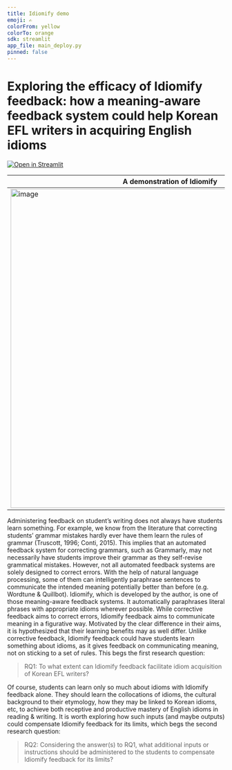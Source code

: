 ```yaml
---
title: Idiomify demo
emoji: ✍️
colorFrom: yellow
colorTo: orange
sdk: streamlit
app_file: main_deploy.py
pinned: false
---
```


# Exploring the efficacy of Idiomify feedback: how a meaning-aware feedback system could help Korean EFL writers in acquiring English idioms
[![Open in Streamlit](https://static.streamlit.io/badges/streamlit_badge_black_white.svg)](https://huggingface.co/spaces/eubinecto/idiomify)


A demonstration of Idiomify |
--- |
<img width="738" alt="image" src="https://user-images.githubusercontent.com/56193069/157136796-e2d4f9cc-28db-4522-af70-d37dc49897c0.png"> |


Administering feedback on student’s writing does not always have students learn something. For example, we know from the literature that correcting students’ grammar mistakes hardly ever have them learn the rules of grammar (Truscott, 1996; Conti, 2015). This implies that an automated feedback system for correcting grammars, such as Grammarly, may not necessarily have students improve their grammar as they self-revise grammatical mistakes. However, not all automated feedback systems are solely designed to correct errors. With the help of natural language processing, some of them can intelligently paraphrase sentences to communicate the intended meaning potentially better than before (e.g. Wordtune & Quillbot). Idiomify, which is developed by the author, is one of those meaning-aware feedback systems. It automatically paraphrases literal phrases with appropriate idioms wherever possible. While corrective feedback aims to correct errors, Idiomify feedback aims to communicate meaning in a figurative way. Motivated by the clear difference in their aims, it is hypothesized that their learning benefits may as well differ. Unlike corrective feedback, Idiomify feedback could have students learn something about idioms, as it gives feedback on communicating meaning, not on sticking to a set of rules. This begs the first research question:

> RQ1: To what extent can Idiomify feedback facilitate idiom acquisition of Korean EFL writers?

Of course, students can learn only so much about idioms with Idiomify feedback alone. They should learn the collocations of idioms, the cultural background to their etymology, how they may be linked to Korean idioms, etc, to achieve both receptive and productive mastery of English idioms in reading & writing. It is worth exploring how such inputs (and maybe outputs) could compensate Idiomify feedback for its limits, which begs the second research question:

> RQ2: Considering the answer(s) to RQ1, what additional inputs or instructions should be administered to the students to compensate Idiomify feedback for its limits?




